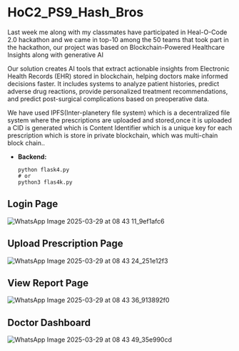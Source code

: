 # HoC2_PS9_Hash_Bros

Last week me along with my classmates have participated in Heal-O-Code 2.0 hackathon and we came in top-10 among the 50 teams that took part in the hackathon, our project was based on Blockchain-Powered Healthcare Insights along with generative AI


Our solution creates AI tools that extract actionable insights from Electronic Health Records (EHR) stored in blockchain, helping doctors make informed decisions faster. It includes systems to analyze patient histories, predict adverse drug reactions, provide personalized treatment recommendations, and predict post-surgical complications based on preoperative data.

We have used IPFS(Inter-planetery file system) which is a decentralized file system where the prescriptions are uploaded and stored,once it is uploaded a CID is generated which is Content Identifier which is a unique key for each prescription which is store in private blockchain, which was multi-chain block chain..

- **Backend:**
   ```shell
   python flask4.py
   # or
   python3 flas4k.py
   ```

## Login Page
![WhatsApp Image 2025-03-29 at 08 43 11_9ef1afc6](https://github.com/user-attachments/assets/f8d992be-907c-4fe4-960e-7af901c4d1ea)

## Upload Prescription Page
![WhatsApp Image 2025-03-29 at 08 43 24_251e12f3](https://github.com/user-attachments/assets/cab64832-5992-48a0-b430-39d74aa33105)

## View Report Page
![WhatsApp Image 2025-03-29 at 08 43 36_913892f0](https://github.com/user-attachments/assets/c6e74bd0-f1e0-4a6e-a2ee-c8ca2263064b)

## Doctor Dashboard
![WhatsApp Image 2025-03-29 at 08 43 49_35e990cd](https://github.com/user-attachments/assets/3e098c7e-e6f7-4dff-b501-9478a76bad6b)




